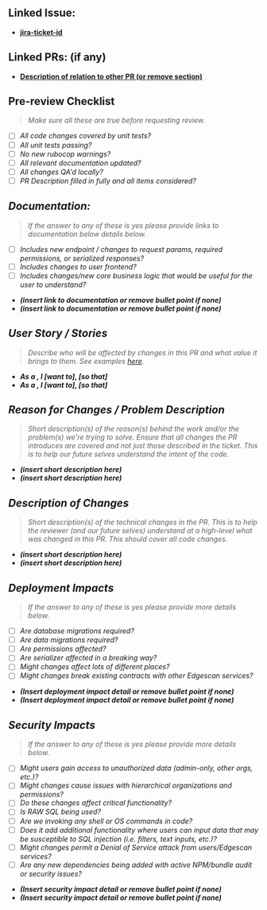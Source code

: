## Linked Issue:
- **[jira-ticket-id](<link-to-jira-ticket>)**

## Linked PRs: (if any)
- **[Description of relation to other PR (or remove section)](<link to PR>)**

## Pre-review Checklist
> <i>Make sure all these are true before requesting review.<i/>
- [ ] All code changes covered by unit tests?
- [ ] All unit tests passing?
- [ ] No new rubocop warnings?
- [ ] All relevant documentation updated?
- [ ] All changes QA'd locally?
- [ ] PR Description filled in fully and all items considered?

## Documentation:
> <i>If the answer to any of these is yes please provide links to documentation below details below.<i/>
- [ ] Includes new endpoint / changes to request params, required permissions, or serialized responses?
- [ ] Includes changes to user frontend?
- [ ] Includes changes/new core business logic that would be useful for the user to understand?
- **(insert link to documentation or remove bullet point if none)**
- **(insert link to documentation or remove bullet point if none)**

## User Story / Stories
> <i>Describe who will be affected by changes in this PR and what value it brings to them. See examples [here](https://www.atlassian.com/agile/project-management/user-stories).<i/>
- **As a <persona>, I [want to], [so that]**
- **As a <persona>, I [want to], [so that]**

## Reason for Changes / Problem Description
> <i>Short description(s) of the reason(s) behind the work and/or the problem(s) we're trying to solve. Ensure that all changes the PR introduces are covered and not just those described in the ticket. This is to help our future selves understand the intent of the code.<i/>
- **(insert short description here)**
- **(insert short description here)**

## Description of Changes
> <i>Short description(s) of the technical changes in the PR. This is to help the reviewer (and our future selves) understand at a high-level what was changed in this PR. This should cover all code changes.<i/>
- **(insert short description here)**
- **(insert short description here)**

## Deployment Impacts
> <i>If the answer to any of these is yes please provide more details below.<i/>
- [ ] Are database migrations required?
- [ ] Are data migrations required?
- [ ] Are permissions affected?
- [ ] Are serializer affected in a breaking way?
- [ ] Might changes affect lots of different places?
- [ ] Might changes break existing contracts with other Edgescan services?
- **(Insert deployment impact detail or remove bullet point if none)**
- **(Insert deployment impact detail or remove bullet point if none)**

## Security Impacts
> <i>If the answer to any of these is yes please provide more details below.<i/>
- [ ] Might users gain access to unauthorized data (admin-only, other orgs, etc.)?
- [ ] Might changes cause issues with hierarchical organizations and permissions?
- [ ] Do these changes affect critical functionality?
- [ ] Is RAW SQL being used?
- [ ] Are we invoking any shell or OS commands in code?
- [ ] Does it add additional functionality where users can input data that may be susceptible to SQL injection (i.e. filters, text inputs, etc.)?
- [ ] Might changes permit a Denial of Service attack from users/Edgescan services?
- [ ] Are any new dependencies being added with active NPM/bundle audit or security issues?
- **(Insert security impact detail or remove bullet point if none)**
- **(Insert security impact detail or remove bullet point if none)**
